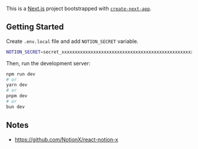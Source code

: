 This is a [Next.js](https://nextjs.org/) project bootstrapped with [`create-next-app`](https://github.com/vercel/next.js/tree/canary/packages/create-next-app).

## Getting Started

Create `.env.local` file and add `NOTION_SECRET` variable.

```bash
NOTION_SECRET=secret_xxxxxxxxxxxxxxxxxxxxxxxxxxxxxxxxxxxxxxxxxxxxxxxxxxxxxxxxxxxxxxxx
```

Then, run the development server:

```bash
npm run dev
# or
yarn dev
# or
pnpm dev
# or
bun dev
```

## Notes

- https://github.com/NotionX/react-notion-x